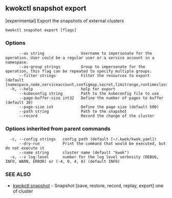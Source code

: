 ## kwokctl snapshot export

[experimental] Export the snapshots of external clusters

```
kwokctl snapshot export [flags]
```

### Options

```
      --as string                Username to impersonate for the operation. User could be a regular user or a service account in a namespace.
      --as-group strings         Group to impersonate for the operation, this flag can be repeated to specify multiple groups.
      --filter strings           Filter the resources to export (default [namespace,node,serviceaccount,configmap,secret,limitrange,runtimeclass.node.k8s.io,priorityclass.scheduling.k8s.io,clusterrolebindings.rbac.authorization.k8s.io,clusterroles.rbac.authorization.k8s.io,rolebindings.rbac.authorization.k8s.io,roles.rbac.authorization.k8s.io,daemonset.apps,deployment.apps,replicaset.apps,statefulset.apps,cronjob.batch,job.batch,persistentvolumeclaim,persistentvolume,pod,service,endpoints])
  -h, --help                     help for export
      --kubeconfig string        Path to the kubeconfig file to use
      --page-buffer-size int32   Define the number of pages to buffer (default 10)
      --page-size int            Define the page size (default 500)
      --path string              Path to the snapshot
      --record                   Record the change of the cluster
```

### Options inherited from parent commands

```
  -c, --config strings   config path (default [~/.kwok/kwok.yaml])
      --dry-run          Print the command that would be executed, but do not execute it
      --name string      cluster name (default "kwok")
  -v, --v log-level      number for the log level verbosity (DEBUG, INFO, WARN, ERROR) or (-4, 0, 4, 8) (default INFO)
```

### SEE ALSO

* [kwokctl snapshot](kwokctl_snapshot.md)	 - Snapshot [save, restore, record, replay, export] one of cluster

